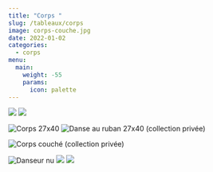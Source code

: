 ```yaml
---
title: "Corps "
slug: /tableaux/corps
image: corps-couche.jpg
date: 2022-01-02
categories:
  - corps
menu:
  main:
    weight: -55
    params:
      icon: palette
---
```

![](corps-1.jpg) ![](corps-2.jpg)

![Corps 27x40](corps-27-40.jpg) ![Danse au ruban 27x40 (collection privée)](danse-au-ruban.jpg)

![Corps couché (collection privée)](corps-couche.jpg)

![Danseur nu](danseur-nu.jpg) ![](corps-3.jpg) ![](corps-4.jpg)